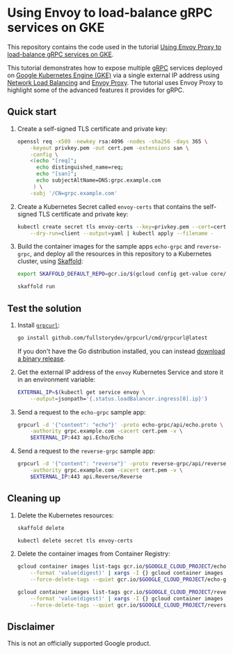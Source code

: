 # Using Envoy to load-balance gRPC services on GKE

This repository contains the code used in the tutorial
[Using Envoy Proxy to load-balance gRPC services on GKE](https://cloud.google.com/architecture/exposing-grpc-services-on-gke-using-envoy-proxy).

This tutorial demonstrates how to expose multiple [gRPC](https://grpc.io/)
services deployed on
[Google Kubernetes Engine (GKE)](https://cloud.google.com/kubernetes-engine/)
via a single external IP address using
[Network Load Balancing](https://cloud.google.com/load-balancing/docs/network/)
and [Envoy Proxy](https://www.envoyproxy.io/). The tutorial uses Envoy Proxy to
highlight some of the advanced features it provides for gRPC.

## Quick start

1.  Create a self-signed TLS certificate and private key:

    ```sh
    openssl req -x509 -newkey rsa:4096 -nodes -sha256 -days 365 \
        -keyout privkey.pem -out cert.pem -extensions san \
        -config \
        <(echo "[req]";
          echo distinguished_name=req;
          echo "[san]";
          echo subjectAltName=DNS:grpc.example.com
         ) \
        -subj '/CN=grpc.example.com'
    ```

2.  Create a Kubernetes Secret called `envoy-certs` that contains the
    self-signed TLS certificate and private key:

    ```sh
    kubectl create secret tls envoy-certs --key=privkey.pem --cert=cert.pem \
        --dry-run=client --output=yaml | kubectl apply --filename -
    ```

3.  Build the container images for the sample apps `echo-grpc` and
    `reverse-grpc`, and deploy all the resources in this repository to a
    Kubernetes cluster, using [Skaffold](https://skaffold.dev):

    ```sh
    export SKAFFOLD_DEFAULT_REPO=gcr.io/$(gcloud config get-value core/project)

    skaffold run
    ```

## Test the solution

1.  Install [`grpcurl`](https://github.com/fullstorydev/grpcurl):

    ```sh
    go install github.com/fullstorydev/grpcurl/cmd/grpcurl@latest
    ```

    If you don't have the Go distribution installed, you can instead
    [download a binary release](https://github.com/fullstorydev/grpcurl/releases/latest).

2.  Get the external IP address of the `envoy` Kubernetes Service and store it
    in an environment variable:

    ```sh
    EXTERNAL_IP=$(kubectl get service envoy \
        --output=jsonpath='{.status.loadBalancer.ingress[0].ip}')
    ```

3.  Send a request to the `echo-grpc` sample app:

    ```sh
    grpcurl -d '{"content": "echo"}' -proto echo-grpc/api/echo.proto \
        -authority grpc.example.com -cacert cert.pem -v \
        $EXTERNAL_IP:443 api.Echo/Echo
    ```

4.  Send a request to the `reverse-grpc` sample app:

    ```sh
    grpcurl -d '{"content": "reverse"}' -proto reverse-grpc/api/reverse.proto \
        -authority grpc.example.com -cacert cert.pem -v \
        $EXTERNAL_IP:443 api.Reverse/Reverse
    ```

## Cleaning up

1.  Delete the Kubernetes resources:

    ```sh
    skaffold delete

    kubectl delete secret tls envoy-certs
    ```

2.  Delete the container images from Container Registry:

    ```sh
    gcloud container images list-tags gcr.io/$GOOGLE_CLOUD_PROJECT/echo-grpc \
        --format 'value(digest)' | xargs -I {} gcloud container images delete \
        --force-delete-tags --quiet gcr.io/$GOOGLE_CLOUD_PROJECT/echo-grpc@sha256:{}

    gcloud container images list-tags gcr.io/$GOOGLE_CLOUD_PROJECT/reverse-grpc \
        --format 'value(digest)' | xargs -I {} gcloud container images delete \
        --force-delete-tags --quiet gcr.io/$GOOGLE_CLOUD_PROJECT/reverse-grpc@sha256:{}
    ```

## Disclaimer

This is not an officially supported Google product.
